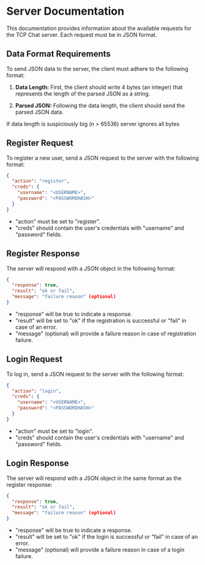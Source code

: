 # Server Documentation

This documentation provides information about the available requests for the TCP Chat server. Each request must be in JSON format.

## Data Format Requirements

To send JSON data to the server, the client must adhere to the following format:

1. **Data Length:** First, the client should write 4 bytes (an integer) that represents the length of the parsed JSON as a string.

2. **Parsed JSON:** Following the data length, the client should send the parsed JSON data.

If data length is suspiciously big (n > 65536) server ignores all bytes

## Register Request

To register a new user, send a JSON request to the server with the following format:

```json
{
  "action": "register",
  "creds": {
    "username": "<USERNAME>",
    "password": "<PASSWORDHASH>"
  }
}
```

* "action" must be set to "register".
* "creds" should contain the user's credentials with "username" and "password" fields.


## Register Response
The server will respond with a JSON object in the following format:

```json
{
  "response": true,
  "result": "ok or fail",
  "message": "failure reason" (optional)
}
```
* "response" will be true to indicate a response.
* "result" will be set to "ok" if the registration is successful or "fail" in case of an error.
* "message" (optional) will provide a failure reason in case of registration failure.


## Login Request
To log in, send a JSON request to the server with the following format:

```json
{
  "action": "login",
  "creds": {
    "username": "<USERNAME>",
    "password": "<PASSWORDHASH>"
  }
}
```
* "action" must be set to "login".
* "creds" should contain the user's credentials with "username" and "password" fields.

  
## Login Response
The server will respond with a JSON object in the same format as the register response:

```json
{
  "response": true,
  "result": "ok or fail",
  "message": "failure reason" (optional)
}
```
* "response" will be true to indicate a response.
* "result" will be set to "ok" if the login is successful or "fail" in case of an error.
* "message" (optional) will provide a failure reason in case of a login failure.
